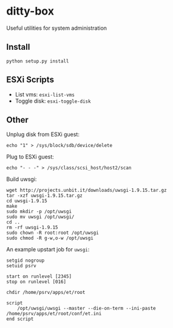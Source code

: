 ditty-box
=========

Useful utilities for system administration

## Install

    python setup.py install

## ESXi Scripts

 - List vms: `esxi-list-vms`
 - Toggle disk: `esxi-toggle-disk`

## Other

Unplug disk from ESXi guest:

    echo "1" > /sys/block/sdb/device/delete

Plug to ESXi guest:

    echo "- - -" > /sys/class/scsi_host/host2/scan

Build uwsgi:

    wget http://projects.unbit.it/downloads/uwsgi-1.9.15.tar.gz
    tar -xzf uwsgi-1.9.15.tar.gz
    cd uwsgi-1.9.15
    make
    sudo mkdir -p /opt/uwsgi
    sudo mv uwsgi /opt/uwsgi/
    cd ..
    rm -rf uwsgi-1.9.15
    sudo chown -R root:root /opt/uwsgi
    sudo chmod -R g-w,o-w /opt/uwsgi

An example upstart job for `uwsgi`:

    setgid nogroup
    setuid psrv

    start on runlevel [2345]
    stop on runlevel [016]

    chdir /home/psrv/apps/et/root

    script
        /opt/uwsgi/uwsgi --master --die-on-term --ini-paste /home/psrv/apps/et/root/conf/et.ini
    end script
